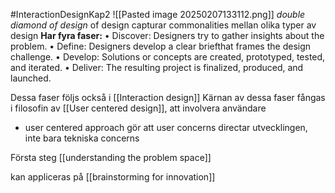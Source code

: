 #InteractionDesignKap2 
![[Pasted image 20250207133112.png]]
*double diamond of design* of design capturar commonalities mellan olika typer av design
**Har fyra faser:**
• Discover: Designers try to gather insights about the problem. 
• Define: Designers develop a clear briefthat frames the design challenge. 
• Develop: Solutions or concepts are created, prototyped, tested, and iterated. 
• Deliver: The resulting project is finalized, produced, and launched.

Dessa faser följs också i [[Interaction design]]
Kärnan av dessa faser fångas i filosofin av [[User centered design]], att involvera användare
- user centered approach gör att user concerns directar utvecklingen, inte bara tekniska concerns

Första steg [[understanding the problem space]]

kan appliceras på [[brainstorming for innovation]]

